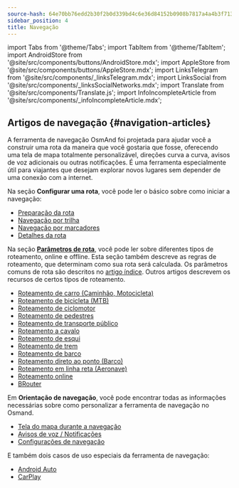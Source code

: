 ```yaml
---
source-hash: 64e70bb76edd2b30f2b0d339bd4c6e36d84152b0908b7817a4a4b3f7136b2c35
sidebar_position: 4
title: Navegação
---
```

import Tabs from '@theme/Tabs';
import TabItem from '@theme/TabItem';
import AndroidStore from '@site/src/components/buttons/AndroidStore.mdx';
import AppleStore from '@site/src/components/buttons/AppleStore.mdx';
import LinksTelegram from '@site/src/components/_linksTelegram.mdx';
import LinksSocial from '@site/src/components/_linksSocialNetworks.mdx';
import Translate from '@site/src/components/Translate.js';
import InfoIncompleteArticle from '@site/src/components/_infoIncompleteArticle.mdx';



## Artigos de navegação {#navigation-articles}

A ferramenta de navegação OsmAnd foi projetada para ajudar você a construir uma rota da maneira que você gostaria que fosse, oferecendo uma tela de mapa totalmente personalizável, direções curva a curva, avisos de voz adicionais ou outras notificações. É uma ferramenta especialmente útil para viajantes que desejam explorar novos lugares sem depender de uma conexão com a internet.

Na seção **Configurar uma rota**, você pode ler o básico sobre como iniciar a navegação:

- [Preparação da rota](./setup/route-navigation.md)
- [Navegação por trilha](./setup/gpx-navigation.md)
- [Navegação por marcadores](./setup/markers-navigation.md)
- [Detalhes da rota](./setup/route-details.md)

Na seção **[Parâmetros de rota](./routing/osmand-routing.md#routing-types)**, você pode ler sobre diferentes tipos de roteamento, online e offline. Esta seção também descreve as regras de roteamento, que determinam como sua rota será calculada. Os parâmetros comuns de rota são descritos no [artigo índice](./routing/osmand-routing.md#routing-types). Outros artigos descrevem os recursos de certos tipos de roteamento.
- [Roteamento de carro (Caminhão, Motocicleta)](./routing/car-based-routing.md)
- [Roteamento de bicicleta (MTB)](./routing/bicycle-based-routing.md)
- [Roteamento de ciclomotor](./routing/moped-routing.md)
- [Roteamento de pedestres](./routing/pedestrian-routing.md)
- [Roteamento de transporte público](./routing/public-transport-navigation.md)
- [Roteamento a cavalo](./routing/horse-routing.md)
- [Roteamento de esqui](./routing/ski-routing.md)
- [Roteamento de trem](./routing/train-routing.md)
- [Roteamento de barco](./routing/boat-navigation.md)
- [Roteamento direto ao ponto (Barco)](./routing/direct-to-point-routing.md)
- [Roteamento em linha reta (Aeronave)](./routing/straight-line-routing.md)
- [Roteamento online](./routing/online-routing.md)
- [BRouter](./routing/brouter.md)

Em **Orientação de navegação**, você pode encontrar todas as informações necessárias sobre como personalizar a ferramenta de navegação no Osmand.

- [Tela do mapa durante a navegação](./guidance/map-during-navigation.md)
- [Avisos de voz / Notificações](./guidance/voice-navigation.md)
- [Configurações de navegação](./guidance/navigation-settings.md)

E também dois casos de uso especiais da ferramenta de navegação:

- [Android Auto](./auto-car.md)
- [CarPlay](./car-play.md)